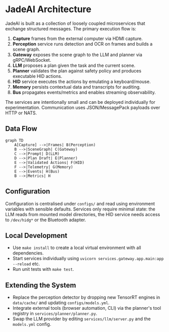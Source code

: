 # JadeAI Architecture

JadeAI is built as a collection of loosely coupled microservices that exchange structured messages. The primary execution flow
is:

1. **Capture** frames from the external computer via HDMI capture.
2. **Perception** service runs detection and OCR on frames and builds a scene graph.
3. **Gateway** exposes the scene graph to the LLM and planner via gRPC/WebSocket.
4. **LLM** proposes a plan given the task and the current scene.
5. **Planner** validates the plan against safety policy and produces executable HID actions.
6. **HID** service executes the actions by emulating a keyboard/mouse.
7. **Memory** persists contextual data and transcripts for auditing.
8. **Bus** propagates events/metrics and enables streaming observability.

The services are intentionally small and can be deployed individually for experimentation. Communication uses JSON/MessagePack
payloads over HTTP or NATS.

## Data Flow

```mermaid
graph TD
    A[Capture] -->|Frames| B(Perception)
    B -->|SceneGraph| C(Gateway)
    C -->|Prompt| D(LLM)
    D -->|Plan Draft| E(Planner)
    E -->|Validated Actions| F(HID)
    F -->|Telemetry| G(Memory)
    E -->|Events| H(Bus)
    B -->|Metrics| H
```

## Configuration

Configuration is centralised under `configs/` and read using environment variables with sensible defaults. Services only require
minimal state: the LLM reads from mounted model directories, the HID service needs access to `/dev/hidg*` or the Bluetooth
adapter.

## Local Development

- Use `make install` to create a local virtual environment with all dependencies.
- Start services individually using `uvicorn services.gateway.app.main:app --reload` etc.
- Run unit tests with `make test`.

## Extending the System

- Replace the perception detector by dropping new TensorRT engines in `data/cache/` and updating `configs/models.yml`.
- Integrate external tools (browser automation, CLI) via the planner's tool registry in `services/planner/planner.py`.
- Swap the LLM provider by editing `services/llm/server.py` and the `models.yml` config.
